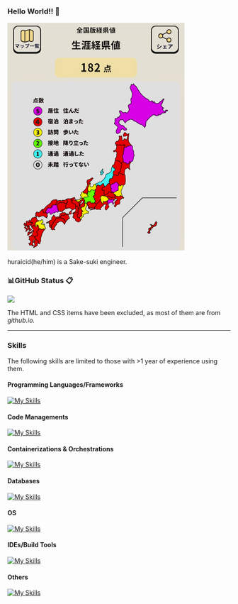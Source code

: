 ### Hello World!! 👋
<img width="400" alt="keikenchi" src="./keikenchi.jpg">

huraicid(he/him) is a Sake-suki engineer.

<!-- -->

### 📊GitHub Status 📋
<!-- Repository Status -->
<a href="https://github.com/huraicid/github-readme-stats">
  <img align="center" src="https://github-readme-stats.vercel.app/api?username=huraicid&theme=tokyonight&count_private=true" />
</a>

The HTML and CSS items have been excluded, as most of them are from *github.io.*

<!-- -->

---
### Skills
The following skills are limited to those with >1 year of experience using them.
#### Programming Languages/Frameworks
[![My Skills](https://skillicons.dev/icons?i=c,cs,cpp,css,html,java,js,powershell,spring)](https://skillicons.dev)

#### Code Managements
[![My Skills](https://skillicons.dev/icons?i=git,github,gitlub)](https://skillicons.dev)

#### Containerizations & Orchestrations
[![My Skills](https://skillicons.dev/icons?i=docker)](https://skillicons.dev)

#### Databases
[![My Skills](https://skillicons.dev/icons?i=mysql,postgres)](https://skillicons.dev)

#### OS
[![My Skills](https://skillicons.dev/icons?i=linux,ubuntu,windows)](https://skillicons.dev)

#### IDEs/Build Tools
[![My Skills](https://skillicons.dev/icons?i=eclipse,maven,visualstudio,vscode)](https://skillicons.dev)

#### Others
[![My Skills](https://skillicons.dev/icons?i=discord,gmail,md,latex,notion)](https://skillicons.dev)

<!-- -->

<!--
**huraicid/huraicid** is a ✨ _special_ ✨ repository because its `README.md` (this file) appears on your GitHub profile.

Here are some ideas to get you started:

- 🔭 I’m currently working on ...
- 🌱 I’m currently learning ...
- 👯 I’m looking to collaborate on ...
- 🤔 I’m looking for help with ...
- 💬 Ask me about ...
- 📫 How to reach me: ...
- 😄 Pronouns: ...
- ⚡ Fun fact: ...
-->
